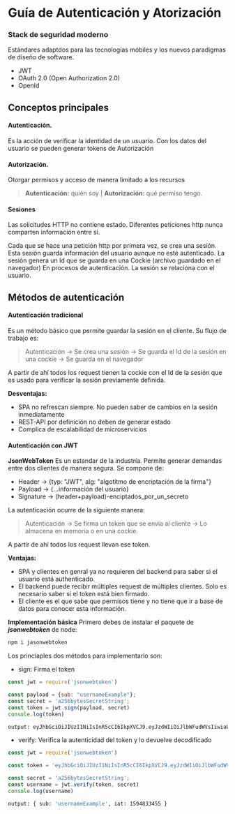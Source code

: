 # Guía de Autenticación y Atorización

### Stack de seguridad moderno
Estándares adaptdos para las tecnologías móbiles y los nuevos
paradigmas de diseño de software.

* JWT
* OAuth 2.0 (Open Authorization 2.0)
* OpenId

## Conceptos principales

#### Autenticación.
Es la acción de verificar la identidad de un usuario.
Con los datos del usuario se pueden generar tokens de Autorización

#### Autorización.
Otorgar permisos y acceso de manera limitado a los recursos

> **Autenticación:** quién soy | **Autorización:** qué permiso tengo.

#### Sesiones
Las solicitudes HTTP no contiene estado. Diferentes peticiones http nunca comparten información entre si.

Cada que se hace una petición http por primera vez, se crea una sesión. Esta sesión
guarda información del usuario aunque no esté autenticado.
La sesión genera un Id que se guarda en una Cockie (archivo guardado en el navegador)
En procesos de autenticación. La sesión se relaciona con el usuario.

## Métodos de autenticación

#### Autenticación tradicional
Es un método básico que permite guardar la sesión en el cliente. Su flujo
de trabajo es:

> Autenticación -> Se crea una sesión -> Se guarda el Id de la sesión en una cockie
> -> Se guarda en el navegador 

A partir de ahí todos los request tienen la cockie con el Id de la sesión
que es usado para verificar la sesión previamente definida.

**Desventajas:**
* SPA no refrescan siempre. No pueden saber de cambios en la sesión inmediatamente
* REST-API por definición no deben de generar estado
* Complica de escalabilidad de microservicios

#### Autenticación con JWT
**JsonWebToken** Es un estandar de la industría. Permite generar demandas entre dos clientes de manera segura. Se compone de:
* Header -> {typ: "JWT", alg: "algotitmo de encriptación de la firma"}
* Payload -> {...información del usuario}
* Signature -> (header+payload)-enciptados_por_un_secreto

La autenticación ocurre de la siguiente manera:
> Autenticación -> Se firma un token que se envia al cliente
> -> Lo almacena en memoria o en una cockie.

A partír de ahí todos los request llevan ese token.

**Ventajas:**
* SPA y clientes en genral ya no requieren del backend para saber si el usuario está authenticado.
* El backend puede recibir múltiples request de múltiples clientes. 
Solo es necesario saber si el token está bien firmado.
* El cliente es el que sabe que permisos tiene y no tiene que ir a base de datos para conocer esta información.

**Implementación básica**
Primero debes de instalar el paquete de ***jsonwebtoken*** de node:
```bash
npm i jasonwebtoken
```

Los princiaples dos métodos para implementarlo son:
* sign: Firma el token

```javascript
const jwt = require('jsonwebtoken')

const payload = {sub: "usernameExample"};
const secret = 'a256bytesSecretString';
const token = jwt.sign(payload, secret)
console.log(token)
```
```bash
output: eyJhbGciOiJIUzI1NiIsInR5cCI6IkpXVCJ9.eyJzdWIiOiJlbWFudWVsIiwiaWF0IjoxNTk0ODMzNDU1fQ.QQk1R8c6wNRLFZ89xVWQDDZdtTgJwGlLbKziAu2zGo
```
* verify: Verifica la autenticidad del token y lo devuelve decodificado

```javascript
const jwt = require('jsonwebtoken')

const token = 'eyJhbGciOiJIUzI1NiIsInR5cCI6IkpXVCJ9.eyJzdWIiOiJlbWFudWVsIiwiaWF0IjoxNTk0ODMzNDU1fQ.QQk1R8c6wNRLFZ89xVWQDDZdtTgJwGlLbKziAu2zGo';

const secret = 'a256bytesSecretString';
const username = jwt.verify(token, secret)
console.log(username)
```
```bash
output: { sub: 'usernameExample', iat: 1594833455 }
```